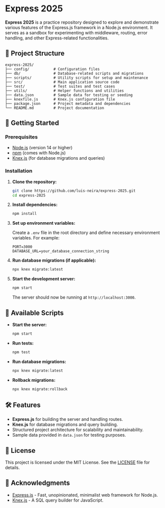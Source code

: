 # Express 2025

**Express 2025** is a practice repository designed to explore and demonstrate various features of the Express.js framework in a Node.js environment. It serves as a sandbox for experimenting with middleware, routing, error handling, and other Express-related functionalities.

## 📁 Project Structure

```
express-2025/
├── config/           # Configuration files
├── db/               # Database-related scripts and migrations
├── scripts/          # Utility scripts for setup and maintenance
├── src/              # Main application source code
├── test/             # Test suites and test cases
├── utils/            # Helper functions and utilities
├── data.json         # Sample data for testing or seeding
├── knexfile.js       # Knex.js configuration file
├── package.json      # Project metadata and dependencies
└── README.md         # Project documentation
```

## 🚀 Getting Started

### Prerequisites

* [Node.js](https://nodejs.org/) (version 14 or higher)
* [npm](https://www.npmjs.com/) (comes with Node.js)
* [Knex.js](https://knexjs.org/) (for database migrations and queries)

### Installation

1. **Clone the repository:**

   ```bash
   git clone https://github.com/luis-neira/express-2025.git
   cd express-2025
   ```

2. **Install dependencies:**

   ```bash
   npm install
   ```

3. **Set up environment variables:**

   Create a `.env` file in the root directory and define necessary environment variables. For example:

   ```env
   PORT=3000
   DATABASE_URL=your_database_connection_string
   ```

4. **Run database migrations (if applicable):**

   ```bash
   npx knex migrate:latest
   ```

5. **Start the development server:**

   ```bash
   npm start
   ```

   The server should now be running at `http://localhost:3000`.

## 🧪 Available Scripts

* **Start the server:**

  ```bash
  npm start
  ```

* **Run tests:**

  ```bash
  npm test
  ```

* **Run database migrations:**

  ```bash
  npx knex migrate:latest
  ```

* **Rollback migrations:**

  ```bash
  npx knex migrate:rollback
  ```

## 🛠️ Features

* **Express.js** for building the server and handling routes.
* **Knex.js** for database migrations and query building.
* Structured project architecture for scalability and maintainability.
* Sample data provided in `data.json` for testing purposes.

## 📄 License

This project is licensed under the MIT License. See the [LICENSE](LICENSE) file for details.

## 🙌 Acknowledgments

* [Express.js](https://expressjs.com/) - Fast, unopinionated, minimalist web framework for Node.js.
* [Knex.js](https://knexjs.org/) - A SQL query builder for JavaScript.


